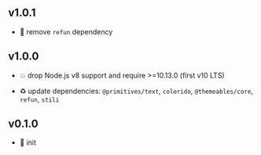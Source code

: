 ## v1.0.1

* 🐞 remove `refun` dependency

## v1.0.0

* 💥 drop Node.js v8 support and require >=10.13.0 (first v10 LTS)

* ♻️ update dependencies: `@primitives/text`, `colorido`, `@themeables/core`, `refun`, `stili`

## v0.1.0

* 🐣 init
